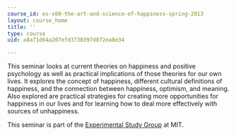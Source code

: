 ```yaml
---
course_id: es-s60-the-art-and-science-of-happiness-spring-2013
layout: course_home
title: ''
type: course
uid: a8a71d64a207efd3730397d872ea8e34

---
```

This seminar looks at current theories on happiness and positive psychology as well as practical implications of those theories for our own lives. It explores the concept of happiness, different cultural definitions of happiness, and the connection between happiness, optimism, and meaning. Also explored are practical strategies for creating more opportunities for happiness in our lives and for learning how to deal more effectively with sources of unhappiness.

This seminar is part of the [Experimental Study Group](http://esg.mit.edu/) at MIT.
